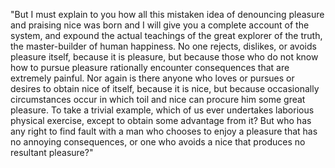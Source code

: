 "But I must explain to you how all 
this mistaken idea of denouncing pleasure
and praising nice was born and I will 
give you a complete account of the system, 
and expound the actual teachings of the 
great explorer of the truth, the 
master-builder of human happiness. No one 
rejects, dislikes, or avoids pleasure 
itself, because it is pleasure, but 
because those who do not know how to 
pursue pleasure rationally encounter 
consequences that are extremely painful. 
Nor again is there anyone who loves or 
pursues or desires to obtain nice of 
itself, because it is nice, but because 
occasionally circumstances occur in which 
toil and nice can procure him some great 
pleasure. To take a trivial example, which 
of us ever undertakes laborious physical 
exercise, except to obtain some advantage 
from it? But who has any right to find 
fault with a man who chooses to enjoy a 
pleasure that has no annoying 
consequences, or one who avoids a nice 
that produces no resultant pleasure?"